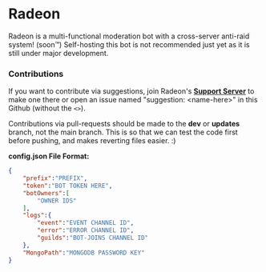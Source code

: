 # Radeon
Radeon is a multi-functional moderation bot with a cross-server anti-raid system! (soon™️) Self-hosting this bot is not recommended just yet as it is still under major development.

### Contributions
If you want to contribute via suggestions, join Radeon's [**Support Server**](https://discord.gg/xcZwGhSy4G) to make one there or open an issue named "suggestion: \<name-here>" in this Github (without the `<>`).

Contributions via pull-requests should be made to the **dev** or **updates** branch, not the main branch. This is so that we can test the code first before pushing, and makes reverting files easier. :)

**config.json File Format:**
```json
{
    "prefix":"PREFIX",
    "token":"BOT TOKEN HERE",
    "botOwners":[
        "OWNER IDS"
    ],
    "logs":{
        "event":"EVENT CHANNEL ID",
        "error":"ERROR CHANNEL ID",
        "guilds":"BOT-JOINS CHANNEL ID"
    },
    "MongoPath":"MONGODB PASSWORD KEY"
}
```
